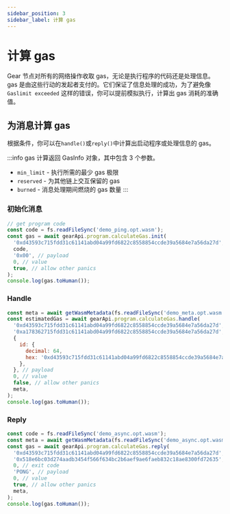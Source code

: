 ```yaml
---
sidebar_position: 3
sidebar_label: 计算 gas
---
```


# 计算 gas

Gear 节点对所有的网络操作收取 gas，无论是执行程序的代码还是处理信息。gas 是由这些行动的发起者支付的。它们保证了信息处理的成功，为了避免像 `Gaslimit exceeded` 这样的错误，你可以提前模拟执行，计算出 gas 消耗的准确值。

## 为消息计算 gas

根据条件，你可以在`handle()`或`reply()`中计算出启动程序或处理信息的 gas。

:::info
gas 计算返回 GasInfo 对象，其中包含 3 个参数。

- `min_limit` - 执行所需的最少 gas 极限
- `reserved` - 为其他链上交互保留的 gas
- `burned` - 消息处理期间燃烧的 gas 数量
:::

### 初始化消息

```javascript
// get program code
const code = fs.readFileSync('demo_ping.opt.wasm');
const gas = await gearApi.program.calculateGas.init(
  '0xd43593c715fdd31c61141abd04a99fd6822c8558854ccde39a5684e7a56da27d', // source id
  code,
  '0x00', // payload
  0, // value
  true, // allow other panics
);
console.log(gas.toHuman());
```

### Handle

```javascript
const meta = await getWasmMetadata(fs.readFileSync('demo_meta.opt.wasm'));
const estimatedGas = await gearApi.program.calculateGas.handle(
  '0xd43593c715fdd31c61141abd04a99fd6822c8558854ccde39a5684e7a56da27d', // source id
  '0xa178362715fdd31c61141abd04a99fd6822c8558854ccde39a5684e7a56da27d', // program id
  {
    id: {
      decimal: 64,
      hex: '0xd43593c715fdd31c61141abd04a99fd6822c8558854ccde39a5684e7a56da27d',
    },
  }, // payload
  0, // value
  false, // allow other panics
  meta,
);
console.log(gas.toHuman());
```

### Reply

```javascript
const code = fs.readFileSync('demo_async.opt.wasm');
const meta = await getWasmMetadata(fs.readFileSync('demo_async.opt.wasm'));
const gas = await gearApi.program.calculateGas.reply(
  '0xd43593c715fdd31c61141abd04a99fd6822c8558854ccde39a5684e7a56da27d', // source id
  '0x518e6bc03d274aadb3454f566f634bc2b6aef9ae6faeb832c18ae8300fd72635', // message id
  0, // exit code
  'PONG', // payload
  0, // value
  true, // allow other panics
  meta,
);
console.log(gas.toHuman());
```
